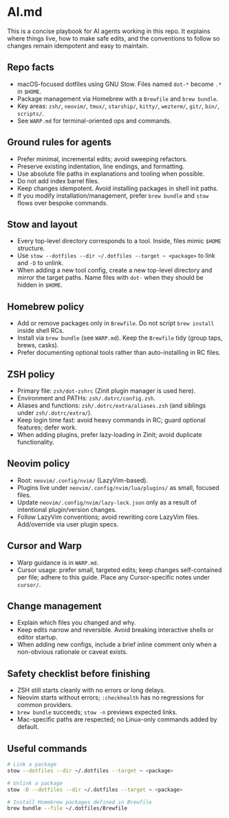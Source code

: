 # AI.md

This is a concise playbook for AI agents working in this repo. It explains where things live, how to make safe edits, and the conventions to follow so changes remain idempotent and easy to maintain.

## Repo facts

- macOS-focused dotfiles using GNU Stow. Files named `dot-*` become `.*` in `$HOME`.
- Package management via Homebrew with a `Brewfile` and `brew bundle`.
- Key areas: `zsh/`, `neovim/`, `tmux/`, `starship/`, `kitty/`, `wezterm/`, `git/`, `bin/`, `scripts/`.
- See `WARP.md` for terminal-oriented ops and commands.

## Ground rules for agents

- Prefer minimal, incremental edits; avoid sweeping refactors.
- Preserve existing indentation, line endings, and formatting.
- Use absolute file paths in explanations and tooling when possible.
- Do not add index barrel files.
- Keep changes idempotent. Avoid installing packages in shell init paths.
- If you modify installation/management, prefer `brew bundle` and `stow` flows over bespoke commands.

## Stow and layout

- Every top-level directory corresponds to a tool. Inside, files mimic `$HOME` structure.
- Use `stow --dotfiles --dir ~/.dotfiles --target ~ <package>` to link and `-D` to unlink.
- When adding a new tool config, create a new top-level directory and mirror the target paths. Name files with `dot-` when they should be hidden in `$HOME`.

## Homebrew policy

- Add or remove packages only in `Brewfile`. Do not script `brew install` inside shell RCs.
- Install via `brew bundle` (see `WARP.md`). Keep the `Brewfile` tidy (group taps, brews, casks).
- Prefer documenting optional tools rather than auto-installing in RC files.

## ZSH policy

- Primary file: `zsh/dot-zshrc` (Zinit plugin manager is used here).
- Environment and PATHs: `zsh/.dotrc/config.zsh`.
- Aliases and functions: `zsh/.dotrc/extra/aliases.zsh` (and siblings under `zsh/.dotrc/extra/`).
- Keep login time fast: avoid heavy commands in RC; guard optional features; defer work.
- When adding plugins, prefer lazy-loading in Zinit; avoid duplicate functionality.

## Neovim policy

- Root: `neovim/.config/nvim/` (LazyVim-based).
- Plugins live under `neovim/.config/nvim/lua/plugins/` as small, focused files.
- Update `neovim/.config/nvim/lazy-lock.json` only as a result of intentional plugin/version changes.
- Follow LazyVim conventions; avoid rewriting core LazyVim files. Add/override via user plugin specs.

## Cursor and Warp

- Warp guidance is in `WARP.md`.
- Cursor usage: prefer small, targeted edits; keep changes self-contained per file; adhere to this guide. Place any Cursor-specific notes under `cursor/`.

## Change management

- Explain which files you changed and why.
- Keep edits narrow and reversible. Avoid breaking interactive shells or editor startup.
- When adding new configs, include a brief inline comment only when a non-obvious rationale or caveat exists.

## Safety checklist before finishing

- ZSH still starts cleanly with no errors or long delays.
- Neovim starts without errors; `:checkhealth` has no regressions for common providers.
- `brew bundle` succeeds; `stow -n` previews expected links.
- Mac-specific paths are respected; no Linux-only commands added by default.

## Useful commands

```bash
# Link a package
stow --dotfiles --dir ~/.dotfiles --target ~ <package>

# Unlink a package
stow -D --dotfiles --dir ~/.dotfiles --target ~ <package>

# Install Homebrew packages defined in Brewfile
brew bundle --file ~/.dotfiles/Brewfile
```


